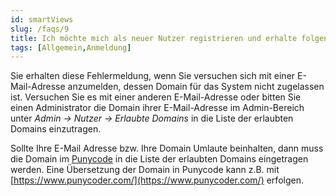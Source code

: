 ```yaml
---
id: smartViews
slug: /faqs/9
title: Ich möchte mich als neuer Nutzer registrieren und erhalte folgende Fehlermeldung Domain is invalid. Was bedeutet das
tags: [Allgemein,Anmeldung]
---
```

Sie erhalten diese Fehlermeldung, wenn Sie versuchen sich mit einer E-Mail-Adresse anzumelden, dessen Domain für das System nicht zugelassen ist. Versuchen Sie es mit einer anderen E-Mail-Adresse oder bitten Sie einen Administrator die Domain ihrer E-Mail-Adresse im Admin-Bereich unter *Admin -> Nutzer -> Erlaubte Domains* in die Liste der erlaubten Domains einzutragen. 

Sollte Ihre E-Mail Adresse bzw. Ihre Domain Umlaute beinhalten, dann muss die Domain im [Punycode](https://de.wikipedia.org/wiki/Punycode) in die Liste der erlaubten Domains eingetragen werden. Eine Übersetzung der Domain in Punycode kann z.B. mit [https://www.punycoder.com/](https://www.punycoder.com/) erfolgen.